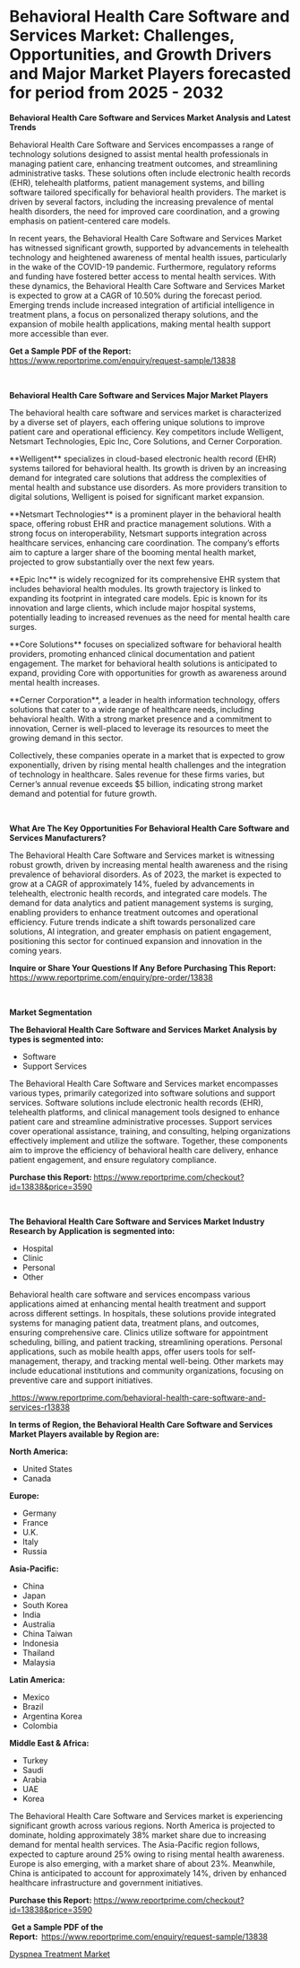 <p><h1>Behavioral Health Care Software and Services Market: Challenges, Opportunities, and Growth Drivers and Major Market Players forecasted for period from 2025 - 2032</h1></p><p><strong>Behavioral Health Care Software and Services Market Analysis and Latest Trends</strong></p>
<p><p>Behavioral Health Care Software and Services encompasses a range of technology solutions designed to assist mental health professionals in managing patient care, enhancing treatment outcomes, and streamlining administrative tasks. These solutions often include electronic health records (EHR), telehealth platforms, patient management systems, and billing software tailored specifically for behavioral health providers. The market is driven by several factors, including the increasing prevalence of mental health disorders, the need for improved care coordination, and a growing emphasis on patient-centered care models.</p><p>In recent years, the Behavioral Health Care Software and Services Market has witnessed significant growth, supported by advancements in telehealth technology and heightened awareness of mental health issues, particularly in the wake of the COVID-19 pandemic. Furthermore, regulatory reforms and funding have fostered better access to mental health services. With these dynamics, the Behavioral Health Care Software and Services Market is expected to grow at a CAGR of 10.50% during the forecast period. Emerging trends include increased integration of artificial intelligence in treatment plans, a focus on personalized therapy solutions, and the expansion of mobile health applications, making mental health support more accessible than ever.</p></p>
<p><strong>Get a Sample PDF of the Report:&nbsp;</strong> <a href="https://www.reportprime.com/enquiry/request-sample/13838?utm_campaign=3048&utm_medium=2&utm_source=Github&utm_content=ia&utm_term=20032025&utm_id=behavioral-health-care-software-and-services">https://www.reportprime.com/enquiry/request-sample/13838</a></p>
<p>&nbsp;</p>
<p><strong>Behavioral Health Care Software and Services Major Market Players</strong></p>
<p><p>The behavioral health care software and services market is characterized by a diverse set of players, each offering unique solutions to improve patient care and operational efficiency. Key competitors include Welligent, Netsmart Technologies, Epic Inc, Core Solutions, and Cerner Corporation.</p><p>**Welligent** specializes in cloud-based electronic health record (EHR) systems tailored for behavioral health. Its growth is driven by an increasing demand for integrated care solutions that address the complexities of mental health and substance use disorders. As more providers transition to digital solutions, Welligent is poised for significant market expansion.</p><p>**Netsmart Technologies** is a prominent player in the behavioral health space, offering robust EHR and practice management solutions. With a strong focus on interoperability, Netsmart supports integration across healthcare services, enhancing care coordination. The company’s efforts aim to capture a larger share of the booming mental health market, projected to grow substantially over the next few years.</p><p>**Epic Inc** is widely recognized for its comprehensive EHR system that includes behavioral health modules. Its growth trajectory is linked to expanding its footprint in integrated care models. Epic is known for its innovation and large clients, which include major hospital systems, potentially leading to increased revenues as the need for mental health care surges.</p><p>**Core Solutions** focuses on specialized software for behavioral health providers, promoting enhanced clinical documentation and patient engagement. The market for behavioral health solutions is anticipated to expand, providing Core with opportunities for growth as awareness around mental health increases.</p><p>**Cerner Corporation**, a leader in health information technology, offers solutions that cater to a wide range of healthcare needs, including behavioral health. With a strong market presence and a commitment to innovation, Cerner is well-placed to leverage its resources to meet the growing demand in this sector.</p><p>Collectively, these companies operate in a market that is expected to grow exponentially, driven by rising mental health challenges and the integration of technology in healthcare. Sales revenue for these firms varies, but Cerner’s annual revenue exceeds $5 billion, indicating strong market demand and potential for future growth.</p></p>
<p>&nbsp;</p>
<p><strong>What Are The Key Opportunities For Behavioral Health Care Software and Services Manufacturers?</strong></p>
<p><p>The Behavioral Health Care Software and Services market is witnessing robust growth, driven by increasing mental health awareness and the rising prevalence of behavioral disorders. As of 2023, the market is expected to grow at a CAGR of approximately 14%, fueled by advancements in telehealth, electronic health records, and integrated care models. The demand for data analytics and patient management systems is surging, enabling providers to enhance treatment outcomes and operational efficiency. Future trends indicate a shift towards personalized care solutions, AI integration, and greater emphasis on patient engagement, positioning this sector for continued expansion and innovation in the coming years.</p></p>
<p><strong>Inquire or Share Your Questions If Any Before Purchasing This Report:</strong> <a href="https://www.reportprime.com/enquiry/pre-order/13838?utm_campaign=3048&utm_medium=2&utm_source=Github&utm_content=ia&utm_term=20032025&utm_id=behavioral-health-care-software-and-services">https://www.reportprime.com/enquiry/pre-order/13838</a></p>
<p>&nbsp;</p>
<p><strong>Market Segmentation</strong></p>
<p><strong>The Behavioral Health Care Software and Services Market Analysis by types is segmented into:</strong></p>
<p><ul><li>Software</li><li>Support Services</li></ul></p>
<p><p>The Behavioral Health Care Software and Services market encompasses various types, primarily categorized into software solutions and support services. Software solutions include electronic health records (EHR), telehealth platforms, and clinical management tools designed to enhance patient care and streamline administrative processes. Support services cover operational assistance, training, and consulting, helping organizations effectively implement and utilize the software. Together, these components aim to improve the efficiency of behavioral health care delivery, enhance patient engagement, and ensure regulatory compliance.</p></p>
<p><strong>Purchase this Report:&nbsp;</strong><a href="https://www.reportprime.com/checkout?id=13838&price=3590&utm_campaign=3048&utm_medium=2&utm_source=Github&utm_content=ia&utm_term=20032025&utm_id=behavioral-health-care-software-and-services">https://www.reportprime.com/checkout?id=13838&price=3590</a></p>
<p>&nbsp;</p>
<p><strong>The Behavioral Health Care Software and Services Market Industry Research by Application is segmented into:</strong></p>
<p><ul><li>Hospital</li><li>Clinic</li><li>Personal</li><li>Other</li></ul></p>
<p><p>Behavioral health care software and services encompass various applications aimed at enhancing mental health treatment and support across different settings. In hospitals, these solutions provide integrated systems for managing patient data, treatment plans, and outcomes, ensuring comprehensive care. Clinics utilize software for appointment scheduling, billing, and patient tracking, streamlining operations. Personal applications, such as mobile health apps, offer users tools for self-management, therapy, and tracking mental well-being. Other markets may include educational institutions and community organizations, focusing on preventive care and support initiatives.</p></p>
<p><a href="https://www.reportprime.com/behavioral-health-care-software-and-services-r13838?utm_campaign=3048&utm_medium=2&utm_source=Github&utm_content=ia&utm_term=20032025&utm_id=behavioral-health-care-software-and-services">&nbsp;https://www.reportprime.com/behavioral-health-care-software-and-services-r13838</a></p>
<p><strong>In terms of Region, the Behavioral Health Care Software and Services Market Players available by Region are:</strong></p>
<p>
    <p> <strong> North America: </strong>
        <ul>
            <li>United States</li>
            <li>Canada</li>
        </ul>
        </p> 
    <p> <strong> Europe: </strong>
        <ul>
            <li>Germany</li>
            <li>France</li>
            <li>U.K.</li>
            <li>Italy</li>
            <li>Russia</li>
        </ul>
        </p> 
    <p> <strong> Asia-Pacific: </strong>
        <ul>
            <li>China</li>
            <li>Japan</li>
            <li>South Korea</li>
            <li>India</li>
            <li>Australia</li>
            <li>China Taiwan</li>
            <li>Indonesia</li>
            <li>Thailand</li>
            <li>Malaysia</li>
        </ul>
        </p> 
    <p> <strong> Latin America: </strong>
        <ul>
            <li>Mexico</li>
            <li>Brazil</li>
            <li>Argentina Korea</li>
            <li>Colombia</li>
        </ul>
        </p> 
    <p> <strong> Middle East & Africa: </strong>
        <ul>
            <li>Turkey</li>
            <li>Saudi</li>
            <li>Arabia</li>
            <li>UAE</li>
            <li>Korea</li>
        </ul>
    </p>
    </p>
<p><p>The Behavioral Health Care Software and Services market is experiencing significant growth across various regions. North America is projected to dominate, holding approximately 38% market share due to increasing demand for mental health services. The Asia-Pacific region follows, expected to capture around 25% owing to rising mental health awareness. Europe is also emerging, with a market share of about 23%. Meanwhile, China is anticipated to account for approximately 14%, driven by enhanced healthcare infrastructure and government initiatives.</p></p>
<p><strong>Purchase this Report: </strong><a href="https://www.reportprime.com/checkout?id=13838&price=3590&utm_campaign=3048&utm_medium=2&utm_source=Github&utm_content=ia&utm_term=20032025&utm_id=behavioral-health-care-software-and-services">https://www.reportprime.com/checkout?id=13838&price=3590</a></p>
<p>&nbsp;<strong>Get a Sample PDF of the Report:&nbsp;&nbsp;</strong><a href="https://www.reportprime.com/enquiry/request-sample/13838?utm_campaign=3048&utm_medium=2&utm_source=Github&utm_content=ia&utm_term=20032025&utm_id=behavioral-health-care-software-and-services">https://www.reportprime.com/enquiry/request-sample/13838</a></p>
<p><strong></strong></p>
<p><p><a href="https://github.com/leyesamilej/Market-Research-Report-List-1/blob/main/dyspnea-treatment-market.md?utm_campaign=3048&utm_medium=2&utm_source=Github&utm_content=ia&utm_term=20032025&utm_id=behavioral-health-care-software-and-services">Dyspnea Treatment Market</a></p></p>